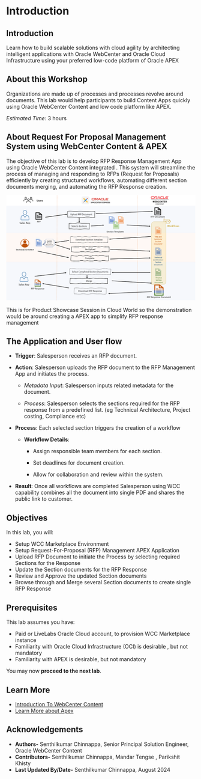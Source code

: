 # Introduction

## Introduction

Learn how to build scalable solutions with cloud agility by architecting intelligent applications with Oracle WebCenter and Oracle Cloud Infrastructure using your preferred low-code platform of Oracle APEX


## About this Workshop

Organizations are made up of processes and processes revolve around documents. This lab would help participants to build Content Apps quickly using Oracle WebCenter Content and low code platform like APEX.

*Estimated Time:* 3 hours

## About Request For Proposal Management System using WebCenter Content & APEX

The objective of this lab is to develop RFP Response Management App using Oracle WebCenter Content integrated . This system will streamline the process of managing and responding to RFPs (Request for Proposals) efficiently by  creating structured workflows, automating different section documents merging, and automating the RFP Response creation.


![Workshop Architecture](./images/rfp_mgmt_workshop_architecture1.png "RFP Management Workshop Architecture")


This is for Product Showcase Session in Cloud World so the demonstration would be around creating a APEX app to simplify RFP response management

## The Application and User flow

* **Trigger**: Salesperson receives an RFP document.

* **Action**: Salesperson uploads the RFP document to the RFP Management App and initiates the process.

    * *Metadata Input*: Salesperson inputs related metadata for the document.

    * *Process*: Salesperson selects the sections required for the RFP response from a predefined list. (eg Technical Architecture, Project costing, Compliance etc)

* **Process**: Each selected section triggers the creation of a workflow

    * **Workflow Details**:

        * Assign responsible team members for each section.

        * Set deadlines for document creation.

        * Allow for collaboration and review within the system.

* **Result**: Once all workflows are completed Salesperson using WCC capability combines all the document into single PDF and shares the public link to customer.


## Objectives

In this lab, you will:

* Setup WCC Marketplace Environment
* Setup Request-For-Proposal (RFP) Management APEX Application
* Upload RFP Document to initiate the Process by selecting required Sections for the Response
* Update the Section documents for the RFP Response
* Review and Approve the updated Section documents
* Browse through and Merge several Section documents to create single RFP Response

## Prerequisites

This lab assumes you have:

* Paid or LiveLabs Oracle Cloud account, to provision WCC Marketplace instance
* Familiarity with Oracle Cloud Infrastructure (OCI) is desirable , but not mandatory
* Familiarity with APEX is desirable, but not mandatory

You may now **proceed to the next lab**.

## Learn More

* [Introduction To WebCenter Content](https://docs.oracle.com/en/middleware/webcenter/content/12.2.1.4/index.html)
* [Learn More about Apex ](https://apex.oracle.com/en/)

## Acknowledgements

* **Authors-** Senthilkumar Chinnappa, Senior Principal Solution Engineer, Oracle WebCenter Content
* **Contributors-** Senthilkumar Chinnappa, Mandar Tengse , Parikshit Khisty
* **Last Updated By/Date-** Senthilkumar Chinnappa, August 2024
